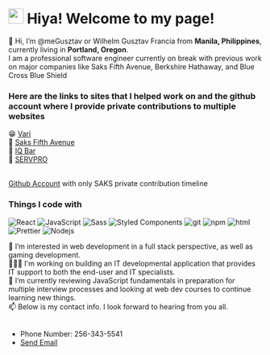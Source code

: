 
<h1><img src="https://emojis.slackmojis.com/emojis/images/1531849430/4246/blob-sunglasses.gif?1531849430" width="30"/> Hiya! Welcome to my page!</h1>
<p>👋 Hi, I’m @meGusztav or Wilhelm Gusztav Francia from <b>Manila, Philippines</b>, 
   currently living in <b>Portland, Oregon</b>. <br/>
   I am a professional software engineer currently on break with previous work on major companies like Saks Fifth Avenue, Berkshire Hathaway, and Blue Cross Blue Shield </p>
<h3>Here are the links to sites that I helped work on and the github account where I provide private contributions to multiple websites</h3>
     😁 <a href ="https://www.vari.com">Vari</a><br/>
     👚 <a href ="https://www.saksfifthavenue.com">Saks Fifth Avenue</a><br/>
     🍫 <a href ="https://www.eatiqbar.com">IQ Bar</a><br/>
     🔧 <a href ="https://megusztav.github.io/SERVPRO/">SERVPRO</a><br/><br/>
     <p><a href = "https://github.com/gfrancialive">Github Account</a> with only SAKS private contribution timeline</p>
  <h3>Things I code with</h3>
      <p>
        <img alt="React" src="https://img.shields.io/badge/-React-45b8d8?style=flat-square&logo=react&logoColor=white" />
        <img alt="JavaScript" src="https://img.shields.io/badge/-JavaScript-007ACC?style=flat-square&logo=javascript&logoColor=white" />
        <img alt="Sass" src="https://img.shields.io/badge/-Sass-CC6699?style=flat-square&logo=sass&logoColor=white" />
        <img alt="Styled Components" src="https://img.shields.io/badge/-Styled_Components-db7092?style=flat-square&logo=styled-components&logoColor=white" />
        <img alt="git" src="https://img.shields.io/badge/-Git-F05032?style=flat-square&logo=git&logoColor=white" />
        <img alt="npm" src="https://img.shields.io/badge/-NPM-CB3837?style=flat-square&logo=npm&logoColor=white" />
        <img alt="html" src="https://img.shields.io/badge/-HTML5-E34F26?style=flat-square&logo=html5&logoColor=white" />
        <img alt="Prettier" src="https://img.shields.io/badge/-Prettier-F7B93E?style=flat-square&logo=prettier&logoColor=white" />
        <img alt="Nodejs" src="https://img.shields.io/badge/-Nodejs-43853d?style=flat-square&logo=Node.js&logoColor=white" />
      </p>
  👀 I’m interested in web development in a full stack perspective, as well as gaming development.<br/>
  👨🏽‍💻 I'm working on building an IT developmental application that provides IT support to both the end-user and IT specialists. <br/>
  🌱 I’m currently reviewing JavaScript fundamentals in preparation for multiple interview processes and looking at web dev courses to continue learning new things.<br/>
  📫 Below is my contact info. I look forward to hearing from you all.<br/><br/>
  <ul>
  <li>Phone Number: 256-343-5541</li>
  <li><a href = "mailto: gusztavfrancia97@gmail.com">Send Email</a></li>
  </ul>

<!---
meGusztav/meGusztav is a ✨ special ✨ repository because its `README.md` (this file) appears on your GitHub profile.
You can click the Preview link to take a look at your changes.
--->
